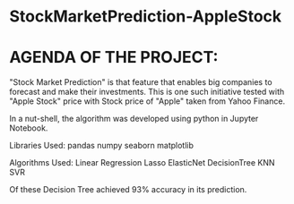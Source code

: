 StockMarketPrediction-AppleStock
================================

AGENDA OF THE PROJECT:
====================
"Stock Market Prediction" is that feature that enables big companies to forecast and make their investments. This is one such initiative tested with "Apple Stock" 
price with Stock price of "Apple" taken from Yahoo Finance. 

In a nut-shell, the algorithm was developed using python in Jupyter Notebook. 

Libraries Used:
pandas
numpy
seaborn
matplotlib

Algorithms Used:
Linear Regression
Lasso
ElasticNet
DecisionTree
KNN
SVR

Of these Decision Tree achieved 93% accuracy in its prediction.
